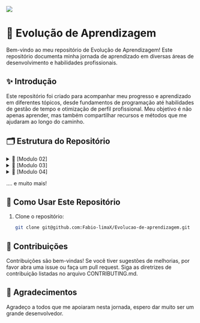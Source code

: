 ![](https://imgur.com/zdoxHJO.png)

# 🌱 Evolução de Aprendizagem

Bem-vindo ao meu repositório de Evolução de Aprendizagem! Este repositório documenta minha jornada de aprendizado em diversas áreas de desenvolvimento e habilidades profissionais.

## ✨ Introdução


Este repositório foi criado para acompanhar meu progresso e aprendizado em diferentes tópicos, desde fundamentos de programação até habilidades de gestão de tempo e otimização de perfil profissional. Meu objetivo é não apenas aprender, mas também compartilhar recursos e métodos que me ajudaram ao longo do caminho.

## 🗂️ Estrutura do Repositório

<details>
<summary>📘 [Modulo 02]</summary>
  
### Conteúdos a serem trabalhados nesse módulo: 📚
- Funções
- Tipos de Dados II
- Gestão de Tempo
- Tipos Utilitários
- Métodos de String
- Currículo e Carta de Apresentação
- Métodos de Arrays
- Métodos de Arrays II
- LinkedIn
- Métodos de Arrays III
  
### O que eu já sei sobre os assuntos que serão abordados nesse módulo?

- **Funções:** Tenho uma noção básica de como usar funções para modularizar e organizar o código.
- **Tipos de Dados II:** Conheço os tipos de dados básicos como strings, números e booleanos.
- **Gestão de Tempo:** Tenho alguma experiência em organizar meu tempo, mas quero melhorar minhas habilidades.
- **Tipos Utilitários:** Sei que existem tipos utilitários em JavaScript, mas não os usei muito.
- **Métodos de Strings:** Uso básico de métodos como length, toUpperCase, e toLowerCase.
- **Currículo e Carta de Apresentação:** Já tenho um currículo básico, mas preciso melhorá-lo e criar uma boa carta de apresentação.
- **Métodos de Arrays:** Conheço métodos comuns como push, pop, shift, e unshift.
- **Métodos de Arrays II:** Uso básico de métodos como map, filter, e reduce.
- **LinkedIn:** Tenho um perfil básico no LinkedIn, mas preciso melhorar e otimizar.
- **Métodos de Arrays III:** Conheço alguns métodos avançados, mas quero aprofundar meu conhecimento.

### O que eu quero aprender 📖 

- **Funções:** Quero entender como criar funções mais complexas e explorar funções de ordem superior (higher-order functions). Aprender a usar essas funções pode me ajudar a tornar meu código mais modular e eficiente.
- **Tipos de Dados II:** Estou interessado em aprofundar meu conhecimento sobre tipos de dados avançados em JavaScript, como objetos e arrays multidimensionais. Também quero entender melhor como a coerção de tipos e o sistema de tipagem dinâmica funcionam.
- **Gestão de Tempo:** Quero aprender técnicas avançadas de gestão de tempo, como o método Pomodoro e outras técnicas de priorização de tarefas. Além disso, estou interessado em descobrir ferramentas de produtividade que possam me ajudar a otimizar meu tempo e ser mais eficiente.
- **Tipos Utilitários:** Gostaria de entender melhor os tipos utilitários em JavaScript, como Partial, Readonly, Record, Pick, Omit, e Exclude. Quero aprender como usar esses tipos para manipular e transformar dados de maneira mais eficaz.
- **Métodos de Strings:** Quero explorar métodos de manipulação de strings mais avançados e aprender a usar expressões regulares (regex) para realizar manipulações de texto mais complexas.
- **Currículo e Carta de Apresentação:** Gostaria de saber como criar um currículo e uma carta de apresentação que se destaquem. Quero aprender técnicas para adaptar esses documentos para diferentes vagas e setores, tornando-os mais atraentes para os recrutadores.
- **Métodos de Arrays:** Quero consolidar meu entendimento sobre os métodos básicos de arrays e aprender a aplicar esses métodos em projetos reais.
- **Métodos de Arrays II:** Quero entender melhor como usar métodos como map, filter e reduce em situações mais complexas. Também quero aprender a combinar esses métodos para resolver problemas de manipulação de dados de maneira eficiente.
- **LinkedIn:** Estou interessado em otimizar meu perfil no LinkedIn. Quero aprender a criar e compartilhar conteúdo relevante e usar a plataforma para fazer networking e encontrar oportunidades de carreira de maneira estratégica.
- **Métodos de Arrays III:** Quero explorar métodos avançados de arrays, como flatMap e reduceRight, e aprender a aplicá-los para resolver problemas complexos de manipulação de dados de forma eficiente.

### Minha evolução: o que aprendi sobre os assuntos que foram abordados nesse módulo 🚀

- **Funções:** Aprendi a usar funções de maneira mais eficaz para modularizar o código, tornando-o mais organizado e reutilizável.
- **Tipos de Dados II:** Aprofundei meu conhecimento sobre tipos de dados primitivos e compostos em JavaScript, entendendo melhor suas características e usos.
- **Gestão de Tempo:** Melhorei minhas habilidades de organização e gestão de tempo, o que me ajudou a ser mais produtivo.
- **Tipos Utilitários:** Dominei o uso de tipos utilitários para facilitar a manipulação de dados de forma eficiente.
- **Métodos de Strings:** Explorei uma ampla gama de métodos de manipulação de strings, permitindo trabalhar com textos de maneira mais eficiente.
- **Currículo e Carta de Apresentação:** Melhorei significativamente meu currículo e criei uma carta de apresentação eficaz que destaca minhas habilidades e experiências.
- **Métodos de Arrays:** Dominei os métodos básicos de arrays, permitindo gerenciar coleções de dados de forma eficiente.
- **Métodos de Arrays II:** Aprofundei meu conhecimento sobre métodos de arrays, aprendendo a realizar operações complexas com dados.
- **LinkedIn:** Construí um perfil profissional atraente e eficaz no LinkedIn, aumentando minhas conexões na comunidade de tecnologia.
- **Métodos de Arrays III:** Explorei métodos avançados de arrays que tornaram a manipulação de dados mais eficiente e rápida.
  
</details>

<details>
<summary>📗 [Modulo 03]</summary>

### Conteúdos a serem trabalhados nesse módulo:📚

- Teste Automatizados
- Primeiro servidor
- Github 
- Rotas, intermediários e Controladores
- API REST
- Comunicação
- Orientação a Objetos
- Pesquisa e leitura de documentações
- Asincronismo e Leitura e Escrita em arquivos
- Autoconhecimento e Inteligencia Emocional
- Tratamento de erros com Herança e Polimorfismo
- Tendências em Tecnologia

### O que eu já sei sobre os assuntos que serão abordados nesse módulo?

- **Testes Automatizados:** Conheço a importância dos testes automatizados e tenho noções básicas sobre frameworks como Jest e Mocha.
- **Primeiro Servidor:** Já configurei servidores simples usando Node.js e Express.
- **GitHub:** Tenho conhecimento básico sobre controle de versão com Git e como usar repositórios no GitHub.
- **Rotas, Intermediários e Controladores:** Sei criar rotas básicas em Express, usar middleware para manipulação de requisições e definir controladores simples.
- **API REST:** Entendo os princípios básicos das APIs RESTful, incluindo métodos HTTP (GET, POST, PUT, DELETE).
- **Comunicação:** Tenho noção básica sobre a importância da comunicação eficaz em equipes.
- **Orientação a Objetos:** Compreendo os conceitos fundamentais de orientação a objetos, como classes, objetos, herança e encapsulamento.
- **Pesquisa e Leitura de Documentações:** Sei como buscar informações e ler documentações técnicas para resolver problemas.
- **Asincronismo e Leitura e Escrita em Arquivos:** Tenho noções básicas sobre operações assíncronas em JavaScript e leitura/escrita de arquivos usando Node.js.
- **Autoconhecimento e Inteligência Emocional:** Tenho uma compreensão básica da importância do autoconhecimento e da inteligência emocional no ambiente de trabalho.
- **Tratamento de Erros com Herança e Polimorfismo:** Sei como tratar erros básicos em JavaScript e tenho uma compreensão básica de herança e polimorfismo.
- **Tendências em Tecnologia:** Estou ciente das tendências atuais em tecnologia, mas não tenho um conhecimento profundo sobre elas.

### o que eu quero aprender 📖

- **Testes Automatizados:** Quero aprender a escrever testes eficazes usando frameworks como Jest e Mocha, entender TDD (Test-Driven Development) e integrar testes em pipelines CI/CD.
- **Primeiro Servidor:** Desejo aprofundar meus conhecimentos sobre configuração e otimização de servidores, incluindo segurança e escalabilidade.
- **GitHub:** Quero dominar o uso avançado de Git e GitHub, incluindo branching, pull requests, code reviews e integração contínua.
- **Rotas, Intermediários e Controladores:** Quero entender como criar rotas complexas, usar middleware para autenticação e autorização, e estruturar controladores de forma modular e escalável.
- **API REST:** Desejo aprender a projetar e implementar APIs RESTful robustas, incluindo versionamento, documentação e melhores práticas de segurança.
- **Comunicação:** Quero melhorar minhas habilidades de comunicação, aprender técnicas de comunicação assertiva e eficaz em equipes de desenvolvimento.
- **Orientação a Objetos:** Desejo aprofundar meu conhecimento sobre padrões de design orientado a objetos, SOLID principles e design patterns.
- Pesquisa e Leitura de Documentações: Quero melhorar minhas habilidades de pesquisa e leitura de documentações técnicas, aprendendo a extrair informações de forma mais eficiente.
- **Asincronismo e Leitura e Escrita em Arquivos:** Desejo dominar as operações assíncronas em JavaScript, incluindo Promises, async/await, e aprender técnicas avançadas de manipulação de arquivos.
- **Autoconhecimento e Inteligência Emocional:** Quero desenvolver melhor autoconhecimento e inteligência emocional, aprender técnicas para gerenciar emoções e melhorar o relacionamento interpessoal.
- **Tratamento de Erros com Herança e Polimorfismo:** Desejo aprender técnicas avançadas de tratamento de erros, entender herança e polimorfismo em profundidade e como aplicar esses conceitos em projetos reais.
- **Tendências em Tecnologia:** Quero me manter atualizado sobre as últimas tendências em tecnologia, entender como elas impactam o mercado e aprender a adaptar minhas habilidades para se alinhar a essas tendências.

### Minha evolução: o que aprendi sobre os assuntos que foram abordados nesse módulo🚀

- **Testes Automatizados:** Aprendi a escrever testes unitários e de integração eficazes usando Jest e Mocha, e a implementar TDD em meus projetos.
- **Primeiro Servidor:** Aprofundei meus conhecimentos sobre configuração, segurança e otimização de servidores, incluindo práticas de escalabilidade.
- **GitHub:** Dominei o uso avançado de Git e GitHub, incluindo workflows de branching, pull requests, code reviews e integração contínua com CI/CD.
- **Rotas, Intermediários e Controladores:** Aprendi a criar rotas complexas, usar middleware para autenticação e autorização, e estruturar controladores de forma modular.
- **API REST:** Aprendi a projetar e implementar APIs RESTful robustas, incluindo versionamento, documentação e práticas de segurança.
- **Comunicação:** Melhorei minhas habilidades de comunicação, aplicando técnicas de comunicação assertiva e eficaz em equipes de desenvolvimento.
- **Orientação a Objetos:** Aprofundei meu conhecimento sobre padrões de design orientado a objetos, SOLID principles e design patterns.
- **Pesquisa e Leitura de Documentações:** Melhorei minhas habilidades de pesquisa e leitura de documentações técnicas, conseguindo extrair informações de forma mais eficiente.
- **Asincronismo e Leitura e Escrita em Arquivos:** Dominei as operações assíncronas em JavaScript, incluindo Promises e async/await, e aprendi técnicas avançadas de manipulação de arquivos.
- **Autoconhecimento e Inteligência Emocional:** Desenvolvi melhor autoconhecimento e inteligência emocional, aplicando técnicas para gerenciar emoções e melhorar o relacionamento interpessoal.
- **Tratamento de Erros com Herança e Polimorfismo:** Aprendi técnicas avançadas de tratamento de erros, entendi herança e polimorfismo em profundidade, aplicando esses conceitos em projetos reais.
- **Tendências em Tecnologia:** Me mantive atualizado sobre as últimas tendências em tecnologia, entendi como elas impactam o mercado e adaptei minhas habilidades para se alinhar a essas tendências.

</details>
  
<details>
<summary> 📙 [Modulo 04]</summary>
  
### Conteúdos a serem trabalhados nesse módulo:📚

- Metodologias ágeis
- Consultas SQL
- Modelagem de Dados
- Diversidade e inclusão em tecnologia
- CRUD SQL
- Agrupamento e Relacionamento entre Tabelas
- Marca Pessoal e Plano de Carreira


### O que eu já sei sobre os assuntos que serão abordados nesse módulo?

- **Metodologias Ágeis:** Tenho conhecimento básico sobre Scrum, incluindo as roles, eventos e artefatos. Também conheço os conceitos de Kanban e o uso de quadros Kanban.
- **Consultas SQL:** Sei realizar consultas básicas com SELECT, WHERE, ORDER BY, e usar funções agregadas como `COUNT`, `SUM`, `AVG`, `MAX`, e `MIN`.
- **Modelagem de Dados:** Tenho noção dos conceitos básicos de entidades, atributos e relacionamentos, e sei criar diagramas de entidade-relacionamento simples.
- **Diversidade e Inclusão em Tecnologia:** Compreendo a importância da diversidade e inclusão, e tenho noções básicas sobre vieses inconscientes.
- **CRUD SQL:** Conheço as operações básicas de criação (`INSERT`), leitura (`SELECT`), atualização (`UPDATE`) e exclusão (`DELETE`) de dados.
- **Agrupamento e Relacionamento entre Tabelas:** Sei usar joins (``INNER JOIN, `LEFT JOIN`, `RIGHT JOIN`) e o comando `GROUP BY` para agrupar dados.
- **Marca Pessoal e Plano de Carreira:** Tenho um currículo básico e um perfil no LinkedIn, mas preciso aprimorá-los.
**
### o que eu quero aprender 📖

- **Metodologias Ágeis:** Quero entender a implementação prática de Scrum e Kanban em projetos reais, aprender sobre ferramentas de suporte (como Jira e Trello) e explorar outras metodologias ágeis, como Extreme Programming (XP).
- **Consultas SQL:** Desejo aprender sobre subqueries, joins complexos, CTEs (Common Table Expressions), técnicas de indexação e otimização de consultas, além de criação e uso de stored procedures.
- **Modelagem de Dados:** Quero aprofundar meus conhecimentos sobre normalização de dados, modelagem avançada (tabelas de fatos e dimensões), e aprender a usar ferramentas de modelagem como MySQL Workbench.
- **Diversidade e Inclusão em Tecnologia:** Estou interessado em práticas eficazes de inclusão, entender os benefícios da diversidade para inovação e performance, e estudar casos de sucesso em empresas que implementaram essas práticas.
- **CRUD SQL:** Quero aprender sobre transações para garantir a integridade dos dados e como lidar com acessos simultâneos aos dados (controle de concorrência).
- **Agrupamento e Relacionamento entre Tabelas:** Desejo explorar joins avançados (`FULL OUTER JOIN`, `CROSS JOIN`) e aprender a aplicar agrupamento e relacionamentos em consultas mais complexas.
- **Marca Pessoal e Plano de Carreira:** Quero desenvolver minha marca pessoal, aprender a criar um currículo e carta de apresentação atraentes, otimizar meu perfil no LinkedIn e elaborar um plano de carreira detalhado.

### Minha evolução: o que aprendi sobre os assuntos que foram abordados nesse módulo🚀

- **Metodologias Ágeis:** Aprendi a aplicar Scrum e Kanban em projetos reais, utilizando ferramentas como Jira e Trello. Explorei metodologias como XP, aprimorando a gestão ágil.
- **Consultas SQL:** Dominei consultas avançadas, incluindo subqueries e joins complexos. Aprendi técnicas de otimização de consultas e a criar stored procedures.
- **Modelagem de Dados:** Aprofundei meu conhecimento sobre normalização e modelagem avançada, utilizando ferramentas como MySQL Workbench para criar diagramas detalhados.
- **Diversidade e Inclusão em Tecnologia:** Adquiri práticas eficazes de inclusão, compreendi os benefícios da diversidade e estudei casos de sucesso em empresas.
- **CRUD SQL:** Aprendi a implementar transações para garantir a integridade dos dados e a lidar com acessos simultâneos.
- **Agrupamento e Relacionamento entre Tabelas:** Explorei joins avançados e técnicas de agrupamento em consultas complexas, melhorando a manipulação de dados relacionais.
- **Marca Pessoal e Plano de Carreira:** Desenvolvi uma marca pessoal forte, criei um currículo e uma carta de apresentação eficazes, otimizei meu perfil no LinkedIn e elaborei um plano de carreira detalhado.

</details>

.... e muito mais!

## 🚀 Como Usar Este Repositório

1. Clone o repositório:
   ```sh
   git clone git@github.com:Fabio-limaX/Evolucao-de-aprendizagem.git

## 🤝 Contribuições

Contribuições são bem-vindas! Se você tiver sugestões de melhorias, por favor abra uma issue ou faça um pull request. Siga as diretrizes de contribuição listadas no arquivo CONTRIBUTING.md.


## 🙏 Agradecimentos
Agradeço a todos que me apoiaram nesta jornada, espero dar muito ser um grande desenvolvedor.


